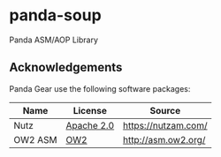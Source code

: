 panda-soup
==========

Panda ASM/AOP Library


Acknowledgements
----------------
Panda Gear use the following software packages:

| Name                | License                                                       | Source                                                 |
|---------------------|---------------------------------------------------------------|--------------------------------------------------------|
| Nutz                | [Apache 2.0](http://www.apache.org/licenses/LICENSE-2.0)      | https://nutzam.com/                                    |
| OW2 ASM             | [OW2](http://asm.ow2.org/license.html)                        | http://asm.ow2.org/                                    |
